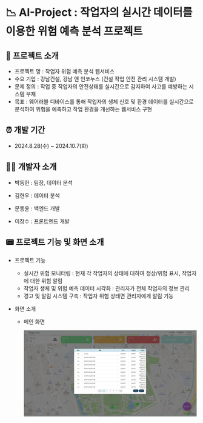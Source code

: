 # 📉 AI-Project : 작업자의 실시간 데이터를 이용한 위험 예측 분석 프로젝트

## 📢 프로젝트 소개

* 프로젝트 명 : 작업자 위험 예측 분석 웹서비스
* 수요 기업 : 강남건설, 강남 앤 인코누스 (건설 작업 안전 관리 시스템 개발)
* 문제 정의 : 작업 중 작업자의 안전상태를 실시간으로 감지하여 사고를 예방하는 시스템 부재
* 목표 : 웨어러블 디바이스를 통해 작업자의 생체 신호 및 환경 데이터를 실시간으로 분석하여 위험을 예측하고 작업 환경을 개선하는 웹서비스 구현

## ⏰ 개발 기간

* 2024.8.28(수) ~ 2024.10.7(화)

## 🙋‍♂️ 개발자 소개

* 박동헌 : 팀장, 데이터 분석

* 김현우 : 데이터 분석

* 문동윤 : 백엔드 개발

* 이창수 : 프론트엔드 개발

## 📟 프로젝트 기능 및 화면 소개

* 프로젝트 기능
    * 실시간 위험 모니터링 : 현재 각 작업자의 상태에 대하여 정상/위험 표시, 작업자에 대한 위험 알림
    * 작업자 생체 및 위험 예측 데이터 시각화 : 관리자가 전체 작업자의 정보 관리
    * 경고 및 알림 시스템 구축 : 작업자 위험 상태면 관리자에게 알림 기능

* 화면 소개

  * 메인 화면

    ![메인화면](https://github.com/Leechangsuuu/project_RiskAnalysis/blob/main/images/%EA%B3%B5%EC%A7%80%EC%82%AC%ED%95%AD%20%EB%A9%94%EC%9D%B8%ED%8E%98%EC%9D%B4%EC%A7%80.png)

      
  
  
